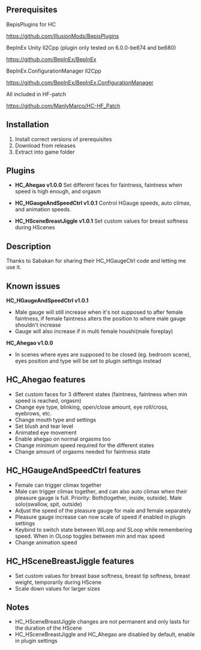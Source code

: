 ## Prerequisites
BepisPlugins for HC

https://github.com/IllusionMods/BepisPlugins


BepInEx Unity Il2Cpp (plugin only tested on 6.0.0-be674 and be680)

https://github.com/BepInEx/BepInEx


BepInEx.ConfigurationManager Il2Cpp

https://github.com/BepInEx/BepInEx.ConfigurationManager


All included in HF-patch

https://github.com/ManlyMarco/HC-HF_Patch

## Installation
1. Install correct versions of prerequisites
2. Download from releases
3. Extract into game folder

## Plugins
- **HC_Ahegao v1.0.0**
Set different faces for faintness, faintness when speed is high enough, and orgasm

- **HC_HGaugeAndSpeedCtrl v1.0.1**
Control HGauge speeds, auto climax, and animation speeds.

- **HC_HSceneBreastJiggle v1.0.1**
Set custom values for breast softness during HScenes

## Description
Thanks to Sabakan for sharing their HC_HGaugeCtrl code and letting me use it.

## Known issues
**HC_HGaugeAndSpeedCtrl v1.0.1**
- Male gauge will still increase when it's not supposed to after female faintness, if female faintness alters the position to where male gauge shouldn't increase
- Gauge will also increase if in multi female houshi(male foreplay)

**HC_Ahegao v1.0.0**
- In scenes where eyes are supposed to be closed (eg. bedroom scene), eyes position and type will be set to plugin settings instead

## HC_Ahegao features
- Set custom faces for 3 different states (faintness, faintness when min speed is reached, orgasm)
- Change eye type, blinking, open/close amount, eye roll/cross, eyebrows, etc.
- Change mouth type and settings
- Set blush and tear level
- Animated eye movement
- Enable ahegao on normal orgasms too
- Change minimum speed required for the different states
- Change amount of orgasms needed for faintness state

## HC_HGaugeAndSpeedCtrl features
- Female can trigger climax together
- Male can trigger climax together, and can also auto climax when their pleasure gauge is full. Priority: Both(together, inside, outside). Male solo(swallow, spit, outside)
- Adjust the speed of the pleasure gauge for male and female separately
- Pleasure gauge increase can now scale of speed if enabled in plugin settings
- Keybind to switch state between WLoop and SLoop while remembering speed. When in OLoop toggles between min and max speed
- Change animation speed

## HC_HSceneBreastJiggle features
- Set custom values for breast base softness, breast tip softness, breast weight, temporarily during HScene
- Scale down values for larger sizes

## Notes
- HC_HSceneBreastJiggle changes are not permanent and only lasts for the duration of the HScene
- HC_HSceneBreastJiggle and HC_Ahegao are disabled by default, enable in plugin settings
